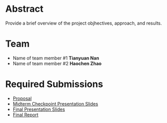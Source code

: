 # Abstract

Provide a brief overview of the project objhectives, approach, and results.

# Team

* Name of team member \#1 **Tianyuan Nan**
* Name of team member \#2 **Haochen Zhao**


# Required Submissions

* [Proposal](proposal.md)
* [Midterm Checkpoint Presentation Slides](http://)
* [Final Presentation Slides](http://)
* [Final Report](report.md)
